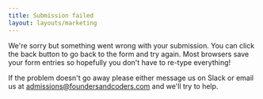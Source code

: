 ```yaml
---
title: Submission failed
layout: layouts/marketing
---
```


We're sorry but something went wrong with your submission. You can click the back button to go back to the form and try again. Most browsers save your form entries so hopefully you don't have to re-type everything!

If the problem doesn't go away please either message us on Slack or email us at admissions@foundersandcoders.com and we'll try to help.
